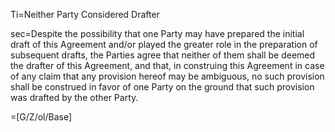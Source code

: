 Ti=Neither Party Considered Drafter

sec=Despite the possibility that one Party may have prepared the initial draft of this Agreement and/or played the greater role in the preparation of subsequent drafts, the Parties agree that neither of them shall be deemed the drafter of this Agreement, and that, in construing this Agreement in case of any claim that any provision hereof may be ambiguous, no such provision shall be construed in favor of one Party on the ground that such provision was drafted by the other Party.

=[G/Z/ol/Base]

